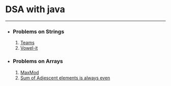 <h1>DSA with java</h1>
<hr>

- <h3>  Problems on Strings </h3>

  1. [Teams](https://github.com/ParichayGupta/DSA/tree/main/Strings/Teams) 
  2. [Vowel-it](https://github.com/ParichayGupta/DSA/tree/main/Strings/Vowel%20It) 

- <h3> Problems on Arrays </h3>
  
  1. [MaxMod](https://github.com/ParichayGupta/DSA/tree/main/Arrays/MaxMod)
  2. [Sum of Adjescent elements is always even](https://github.com/ParichayGupta/DSA/tree/main/Arrays/Sum%20of%20Adjecent%20elements%20is%20always%20even)


